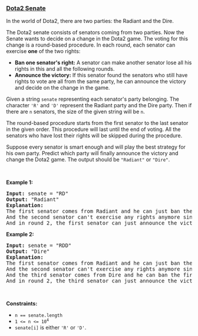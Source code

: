 ### [Dota2 Senate](https://leetcode.com/problems/dota2-senate)

<p>In the world of Dota2, there are two parties: the Radiant and the Dire.</p>

<p>The Dota2 senate consists of senators coming from two parties. Now the Senate wants to decide on a change in the Dota2 game. The voting for this change is a round-based procedure. In each round, each senator can exercise <strong>one</strong> of the two rights:</p>

<ul>
	<li><strong>Ban one senator&#39;s right:</strong> A senator can make another senator lose all his rights in this and all the following rounds.</li>
	<li><strong>Announce the victory:</strong> If this senator found the senators who still have rights to vote are all from the same party, he can announce the victory and decide on the change in the game.</li>
</ul>

<p>Given a string <code>senate</code> representing each senator&#39;s party belonging. The character <code>&#39;R&#39;</code> and <code>&#39;D&#39;</code> represent the Radiant party and the Dire party. Then if there are <code>n</code> senators, the size of the given string will be <code>n</code>.</p>

<p>The round-based procedure starts from the first senator to the last senator in the given order. This procedure will last until the end of voting. All the senators who have lost their rights will be skipped during the procedure.</p>

<p>Suppose every senator is smart enough and will play the best strategy for his own party. Predict which party will finally announce the victory and change the Dota2 game. The output should be <code>&quot;Radiant&quot;</code> or <code>&quot;Dire&quot;</code>.</p>

<p>&nbsp;</p>
<p><strong class="example">Example 1:</strong></p>

<pre>
<strong>Input:</strong> senate = &quot;RD&quot;
<strong>Output:</strong> &quot;Radiant&quot;
<strong>Explanation:</strong> 
The first senator comes from Radiant and he can just ban the next senator&#39;s right in round 1. 
And the second senator can&#39;t exercise any rights anymore since his right has been banned. 
And in round 2, the first senator can just announce the victory since he is the only guy in the senate who can vote.
</pre>

<p><strong class="example">Example 2:</strong></p>

<pre>
<strong>Input:</strong> senate = &quot;RDD&quot;
<strong>Output:</strong> &quot;Dire&quot;
<strong>Explanation:</strong> 
The first senator comes from Radiant and he can just ban the next senator&#39;s right in round 1. 
And the second senator can&#39;t exercise any rights anymore since his right has been banned. 
And the third senator comes from Dire and he can ban the first senator&#39;s right in round 1. 
And in round 2, the third senator can just announce the victory since he is the only guy in the senate who can vote.
</pre>

<p>&nbsp;</p>
<p><strong>Constraints:</strong></p>

<ul>
	<li><code>n == senate.length</code></li>
	<li><code>1 &lt;= n &lt;= 10<sup>4</sup></code></li>
	<li><code>senate[i]</code> is either <code>&#39;R&#39;</code> or <code>&#39;D&#39;</code>.</li>
</ul>
